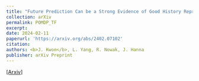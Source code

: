 ```yaml
---
title: "Future Prediction Can be a Strong Evidence of Good History Representation in Partially Observable Environments"
collection: arXiv
permalink: POMDP_TF
excerpt: 
date: 2024-02-11
paperurl: 'https://arxiv.org/abs/2402.07102'
citation: 
authors: <b>J. Kwon</b>, L. Yang, R. Nowak, J. Hanna
publisher: arXiv Preprint
---
```



[[Arxiv]](https://arxiv.org/abs/2402.07102) 
